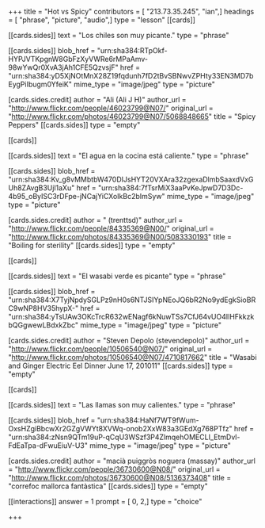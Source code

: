 +++
title = "Hot vs Spicy"
contributors = [ "213.73.35.245", "ian",]
headings = [ "phrase", "picture", "audio",]
type = "lesson"
[[cards]]

[[cards.sides]]
text = "Los chiles son muy picante."
type = "phrase"

[[cards.sides]]
blob_href = "urn:sha384:RTpOkf-HYPJVTKpgnW8GbFzXyVWRe6rMPaAmv-98wYwQr0XvA3jAh1CFE5QzvsjF"
href = "urn:sha384:yD5XjNOtMnX28Z19fqdunh7fD2tBvSBNwvZPHty33EN3MD7bEygPiIbugm0YfeiK"
mime_type = "image/jpeg"
type = "picture"

[cards.sides.credit]
author = "Ali (Ali J H)"
author_url = "http://www.flickr.com/people/46023799@N07/"
original_url = "http://www.flickr.com/photos/46023799@N07/5068848665"
title = "Spicy Peppers"
[[cards.sides]]
type = "empty"

[[cards]]

[[cards.sides]]
text = "El agua en la cocina está caliente."
type = "phrase"

[[cards.sides]]
blob_href = "urn:sha384:Kv_g8vMMbtbW470DIJsHYT20VXAra32zgexaDlmbSaaxdVxGUh8ZAvgB3Ujl1aXu"
href = "urn:sha384:7fTsrMiX3aaPvKeJpwD7D3Dc-4b95_oByISC3rDFpe-jNCajYiCXoIkBc2bImSyw"
mime_type = "image/jpeg"
type = "picture"

[cards.sides.credit]
author = " (trenttsd)"
author_url = "http://www.flickr.com/people/84335369@N00/"
original_url = "http://www.flickr.com/photos/84335369@N00/5083330193"
title = "Boiling for sterility"
[[cards.sides]]
type = "empty"

[[cards]]

[[cards.sides]]
text = "El wasabi verde es  picante"
type = "phrase"

[[cards.sides]]
blob_href = "urn:sha384:X7TyjNpdySGLPz9nH0s6NTJSIYpNEoJQ6bR2No9ydEgkSioBRC9wNP8HV35hypX-"
href = "urn:sha384:yTsUAw3OKcTrcR632wENagf6kNuwTSs7CfJ64vUO4IlHFkkzkbQGgwewLBdxkZbc"
mime_type = "image/jpeg"
type = "picture"

[cards.sides.credit]
author = "Steven Depolo (stevendepolo)"
author_url = "http://www.flickr.com/people/10506540@N07/"
original_url = "http://www.flickr.com/photos/10506540@N07/4710817662"
title = "Wasabi and Ginger Electric Eel Dinner June 17, 201011"
[[cards.sides]]
type = "empty"

[[cards]]

[[cards.sides]]
text = "Las llamas son muy calientes."
type = "phrase"

[[cards.sides]]
blob_href = "urn:sha384:HaNf7WT9fWum-OxsHZgiBbcwXr2GZgVWYt8XVWq-onob2XxW83a3GEdXg768PTfz"
href = "urn:sha384:zNsn9QTm19uP-qCqU3WSzf3P4ZlmqehOMECLI_EtmDvl-FdEaTpa-dFwuEiuV-U3"
mime_type = "image/jpeg"
type = "picture"

[cards.sides.credit]
author = "macià puiggròs noguera (massay)"
author_url = "http://www.flickr.com/people/36730600@N08/"
original_url = "http://www.flickr.com/photos/36730600@N08/5136373408"
title = "correfoc mallorca fantàstica"
[[cards.sides]]
type = "empty"

[[interactions]]
answer = 1
prompt = [ 0, 2,]
type = "choice"

+++
